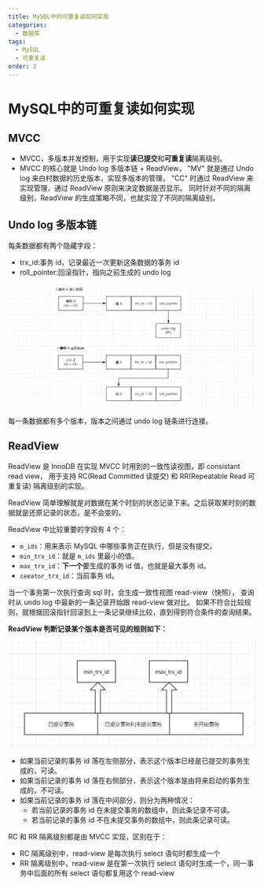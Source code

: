 ```yaml
---
title: MySQL中的可重复读如何实现
categories:
  - 数据库
tags:
  - MySQL
  - 可重复读
order: 2
---
```


# MySQL中的可重复读如何实现

## MVCC
- MVCC，多版本并发控制，用于实现**读已提交**和**可重复读**隔离级别。
- MVCC 的核心就是 Undo log 多版本链 + ReadView，
  "MV" 就是通过 Undo log 来白村数据的历史版本，实现多版本的管理，
  "CC" 时通过 ReadView 来实现管理，通过 ReadView 原则来决定数据是否显示。
  同时针对不同的隔离级别，ReadView 的生成策略不同，也就实现了不同的隔离级别。

## Undo log 多版本链
每条数据都有两个隐藏字段：
- trx_id:事务 id，记录最近一次更新这条数据的事务 id
- roll_pointer:回滚指针，指向之前生成的 undo log

![](https://github.com/kef25055/Typoraimg/blob/main/blog/learning/%E6%95%B0%E6%8D%AE%E5%BA%93/1.png?raw=true)

每一条数据都有多个版本，版本之间通过 undo log 链条进行连接。

## ReadView
ReadView 是 InnoDB 在实现 MVCC 时用到的一致性读视图，即 consistant read view，
用于支持 RC(Read Committed 读提交) 和 RR(Repeatable Read 可重复读) 隔离级别的实现。

ReadView 简单理解就是对数据在某个时刻的状态记录下来。之后获取某时刻的数据就是还原记录的状态，是不会变的。

ReadView 中比较重要的字段有 4 个：
- `m_ids`：用来表示 MySQL 中哪些事务正在执行，但是没有提交。
- `min_trx_id`：就是 `m_ids` 里最小的值。
- `max_trx_id`：**下一个**要生成的事务 id 值，也就是最大事务 id。
- `ceeator_trx_id`：当前事务 id。

当一个事务第一次执行查询 sql 时，会生成一致性视图 read-view（快照），
查询时从 undo log 中最新的一条记录开始跟 read-view 做对比。
如果不符合比较规则，就根据回滚指针回滚到上一条记录继续比较，直到得到符合条件的查询结果。

**ReadView 判断记录某个版本是否可见的规则如下：**

![](https://github.com/kef25055/Typoraimg/blob/main/blog/learning/%E6%95%B0%E6%8D%AE%E5%BA%93/2.png?raw=true)

- 如果当前记录的事务 id 落在左侧部分，表示这个版本已经是已提交的事务生成的，可读。
- 如果当前记录的事务 id 落在右侧部分，表示这个版本是由将来启动的事务生成的，不可读。
- 如果当前记录的事务 id 落在中间部分，则分为两种情况：
  - 若当前记录的事务 id 在未提交事务的数组中，则此条记录不可读。
  - 若当前记录的事务 id 不在未提交事务的数组中，则此条记录可读。

RC 和 RR 隔离级别都是由 MVCC 实现，区别在于：
- RC 隔离级别中，read-view 是每次执行  select 语句时都生成一个
- RR 隔离级别中，read-view 是在第一次执行 select 语句时生成一个，同一事务中后面的所有 select 语句都复用这个 read-view